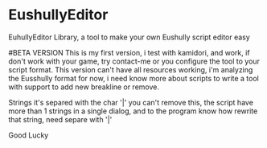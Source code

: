 # EushullyEditor
EuhullyEditor Library, a tool to make your own Eushully script editor easy

#BETA VERSION
This is my first version, i test with kamidori, and work, if don't work with your game, try contact-me or you configure the tool to your script format.
This version can't have all resources working, i'm analyzing the Eusshully format for now, i need know more about scripts to write a tool with support to add new breakline or remove.

Strings it's separed with the char '|' you can't remove this, the script have more than 1 strings in a single dialog, and to the program know how rewrite that string, need separe with '|'

Good Lucky
